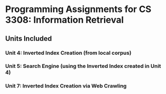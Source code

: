 # Programming Assignments for CS 3308: Information Retrieval

## Units Included

### Unit 4: Inverted Index Creation (from local corpus)

### Unit 5: Search Engine (using the Inverted Index created in Unit 4)

### Unit 7: Inverted Index Creation via Web Crawling
